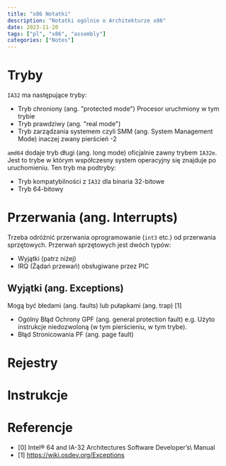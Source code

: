 ```yaml
---
title: "x86 Notatki"
description: "Notatki ogólnie o Architekturze x86"
date: 2023-11-20
tags: ["pl", "x86", "assembly"]
categories: ["Notes"]
---
```


# Tryby

`IA32` ma następujące tryby:

- Tryb chroniony (ang. "protected mode") Procesor uruchmiony w tym trybie
- Tryb prawdziwy (ang. "real mode")
- Tryb zarządzania systemem czyli SMM (ang. System Management Mode) inaczej zwany pierścień -2

`amd64` dodaje tryb długi (ang. long mode) oficjalnie zawny trybem `IA32e`. Jest to trybe w którym współczesny system operacyjny się znajduje po uruchomieniu. Ten tryb ma podtryby:

- Tryb kompatybilności z `IA32` dla binaria 32-bitowe
- Tryb 64-bitowy

# Przerwania (ang. Interrupts)

Trzeba odróżnić przerwania oprogramowanie (`int3` etc.) od przerwania sprzętowych. Przerwań sprzętowych jest dwóch typów:

- Wyjątki (patrz niżej)
- IRQ (Żądań przewań) obsługiwane przez PIC

## Wyjątki (ang. Exceptions)

Mogą być błedami (ang. faults) lub pułapkami (ang. trap) [1]

- Ogólny Błąd Ochrony GPF (ang. general protection fault) e.g. Użyto instrukcje niedozwoloną (w tym pierścieniu, w tym trybe).
- Błąd Stronicowania PF (ang. page fault)

<!-- TODO 17/11/20 psacawa: finish this -->

# Rejestry

<!-- TODO 17/11/20 psacawa: finish this -->

# Instrukcje

<!-- TODO 17/11/20 psacawa: finish this -->

# Referencje

- [0] Intel® 64 and IA-32 Architectures Software Developer’s\ Manual
- [1] https://wiki.osdev.org/Exceptions
